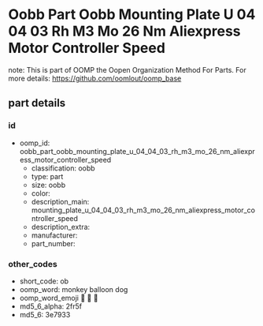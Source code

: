 # Oobb Part Oobb Mounting Plate U 04 04 03 Rh M3 Mo 26 Nm Aliexpress Motor Controller Speed  

note: This is part of OOMP the Oopen Organization Method For Parts. For more details: https://github.com/oomlout/oomp_base

##  part details





### id
* oomp_id: oobb_part_oobb_mounting_plate_u_04_04_03_rh_m3_mo_26_nm_aliexpress_motor_controller_speed
  * classification: oobb
  * type: part
  * size: oobb
  * color: 
  * description_main: mounting_plate_u_04_04_03_rh_m3_mo_26_nm_aliexpress_motor_controller_speed
  * description_extra: 
  * manufacturer: 
  * part_number: 

### other_codes
* short_code: ob
* oomp_word: monkey balloon dog
* oomp_word_emoji :monkey: :balloon: :dog:
* md5_6_alpha: 2fr5f
* md5_6: 3e7933